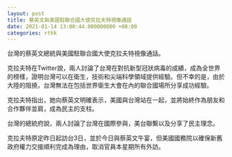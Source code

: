 ```yaml
---
layout: post
title: 蔡英文與美國駐聯合國大使克拉夫特視像通話
date: 2021-01-14 13:00:44.000000000 +08:00
categories: rthk
---
```


台灣的蔡英文總統與美國駐聯合國大使克拉夫特視像通話。

克拉夫特在Twitter說，兩人討論了台灣在對抗新型冠狀病毒的成績，成為全世界的榜樣，證明台灣可以在衛生，技術和尖端科學領域提供經驗。但不幸的是，由於大陸的阻撓，台灣無法在包括世界衛生大會在內的聯合國場所分享成功經驗。

克拉夫特指出，她向蔡英文明確表示，美國與台灣站在一起，並將始終作為朋友和合作夥伴並肩，成為民主的支柱。

台灣的總統府說，兩人討論了台灣在國際參與，美台聯繫以及分享了民主理念。

克拉夫特原定昨日起訪台3日，並於今日與蔡英文午宴，但美國國務院以確保新舊政府權力交接順利完成為理由，取消官員本星期所有外訪。
